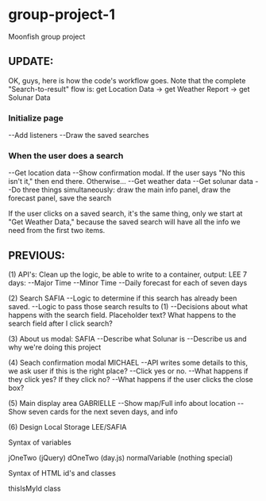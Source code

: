 # group-project-1
Moonfish group project


## UPDATE:

OK, guys, here is how the code's workflow goes. Note that the complete "Search-to-result" flow is: get Location Data -> get Weather Report -> get Solunar Data

### Initialize page
--Add listeners
--Draw the saved searches
### When the user does a search
--Get location data
--Show confirmation modal. If the user says "No this isn't it," then end there. Otherwise...
--Get weather data
--Get solunar data
--Do three things simultaneously: draw the main info panel, draw the forecast panel, save the search

If the user clicks on a saved search, it's the same thing, only we start at "Get Weather Data," because the saved search will have all the info we need from the first two items.




## PREVIOUS:

(1) API's: Clean up the logic, be able to write to a container, output: LEE
7 days:
--Major Time
--Minor Time
--Daily forecast for each of seven days

(2) Search SAFIA
--Logic to determine if this search has already been saved.
--Logic to pass those search results to (1)
--Decisions about what happens with the search field. Placeholder text? What happens to the search field after I click search?

(3) About us modal: SAFIA
--Describe what Solunar is
--Describe us and why we're doing this project

(4) Seach confirmation modal MICHAEL
--API writes some details to this, we ask user if this is the right place?
--Click yes or no.
--What happens if they click yes? If they click no?
--What happens if the user clicks the close box?

(5) Main display area GABRIELLE
--Show map/Full info about location
--Show seven cards for the next seven days, and info

(6) Design Local Storage LEE/SAFIA




Syntax of variables

jOneTwo (jQuery)
dOneTwo (day.js)
normalVariable (nothing special)

Syntax of HTML id's and classes

thisIsMyId
class


